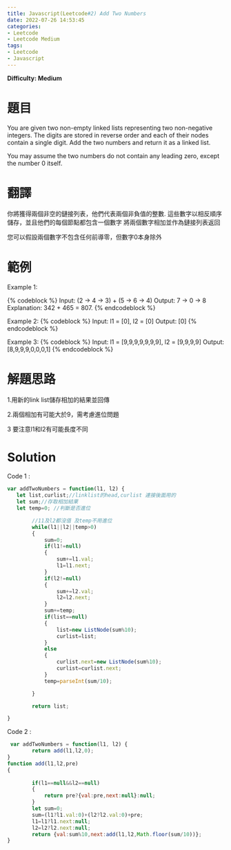 ```yaml
---
title: Javascript(Leetcode#2) Add Two Numbers
date: 2022-07-26 14:53:45
categories: 
- Leetcode 
- Leetcode Medium 
tags:
- Leetcode
- Javascript
---
```



**Difficulty: Medium**

# 題目
You are given two non-empty linked lists representing two non-negative integers. The digits are stored in reverse order and each of their nodes contain a single digit. Add the two numbers and return it as a linked list.

You may assume the two numbers do not contain any leading zero, except the number 0 itself.


<!--more-->
# 翻譯

你將獲得兩個非空的鏈接列表，他們代表兩個非負值的整數.  這些數字以相反順序儲存，並且他們的每個節點都包含一個數字 將兩個數字相加並作為鏈接列表返回

您可以假設兩個數字不包含任何前導零，但數字0本身除外

# 範例

Example 1:

{% codeblock %}
Input: (2 -> 4 -> 3) + (5 -> 6 -> 4) 
Output: 7 -> 0 -> 8 
Explanation: 342 + 465 = 807.
{% endcodeblock %}

Example 2:
{% codeblock %}
Input: l1 = [0], l2 = [0]
Output: [0]
{% endcodeblock %}

Example 3:
{% codeblock %}
Input: l1 = [9,9,9,9,9,9,9], l2 = [9,9,9,9]
Output: [8,9,9,9,0,0,0,1]
{% endcodeblock %}

# 解題思路
1.用新的link list儲存相加的結果並回傳

2.兩個相加有可能大於9，需考慮進位問題

3 要注意l1和l2有可能長度不同

# Solution

Code 1 :
```javascript
var addTwoNumbers = function(l1, l2) {
   let list,curlist;//linklist的head,curlist 連接後面用的
   let sum;//存取相加結果
   let temp=0; //判斷是否進位

        //11及l2都沒值 及temp不用進位
        while(l1||l2||temp>0)
        {
            sum=0;
            if(l1!=null)
            {
                sum+=l1.val;
                l1=l1.next;
            }
            if(l2!=null)
            {
                sum+=l2.val;
                l2=l2.next;
            }
            sum+=temp;
            if(list==null)
            {
                list=new ListNode(sum%10);
                curlist=list;
            }
            else
            {
                curlist.next=new ListNode(sum%10);
                curlist=curlist.next;
            }
            temp=parseInt(sum/10);

        }

        return list;

}
```

Code 2 :
```javascript
 var addTwoNumbers = function(l1, l2) {     
        return add(l1,l2,0);
}
function add(l1,l2,pre)
{
        
        if(l1==null&&l2==null)
        {
            return pre?{val:pre,next:null}:null;
        }
        let sum=0;
        sum=(l1?l1.val:0)+(l2?l2.val:0)+pre;
        l1=l1?l1.next:null;
        l2=l2?l2.next:null;
        return {val:sum%10,next:add(l1,l2,Math.floor(sum/10))};
}
```

